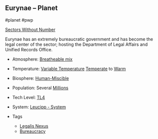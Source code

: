 ## Eurynae &ndash; Planet

#planet #pwp

[Sectors Without Number](https://sectorswithoutnumber.com/sector/bfDcBzTtgpeyLUfwzjio/planet/j82WY4f7IDo7oqPQIUNO)

Eurynae has an extremely bureaucratic government and has become the legal center of the sector; hosting the Department of Legal Affairs and Unified Records Office.

- Atmosphere: [Breatheable mix](STARS%20WITHOUT%20NUMBER,%20FREE%20EDITION%20-%20obsidian.md#Breatheable%20Mix)
- Temperature: [Variable Temperature](STARS%20WITHOUT%20NUMBER,%20FREE%20EDITION%20-%20obsidian.md#Variable%20Temperature.md) [Temperate](STARS%20WITHOUT%20NUMBER,%20FREE%20EDITION%20-%20obsidian.md#Temperate) to [Warm](STARS%20WITHOUT%20NUMBER,%20FREE%20EDITION%20-%20obsidian.md#Warm)
- Biosphere: [Human-Miscible](STARS%20WITHOUT%20NUMBER,%20FREE%20EDITION%20-%20obsidian.md#Human-Miscible)
- Population: Several [Millions](STARS%20WITHOUT%20NUMBER,%20FREE%20EDITION%20-%20obsidian.md#Millions)
- Tech Level: [TL4](STARS%20WITHOUT%20NUMBER,%20FREE%20EDITION%20-%20obsidian.md#TL4)
- System: [Leucipp - System](STARS%20WITHOUT%20NUMBER,%20FREE%20EDITION%20-%20obsidian.md#PiratesWithoutPlunder/Leucipp%20-%20System)

- Tags
   - [Legalis Nexus](Legalis%20Nexus.md)
   - [Bureaucracy](Bureaucracy.md)

